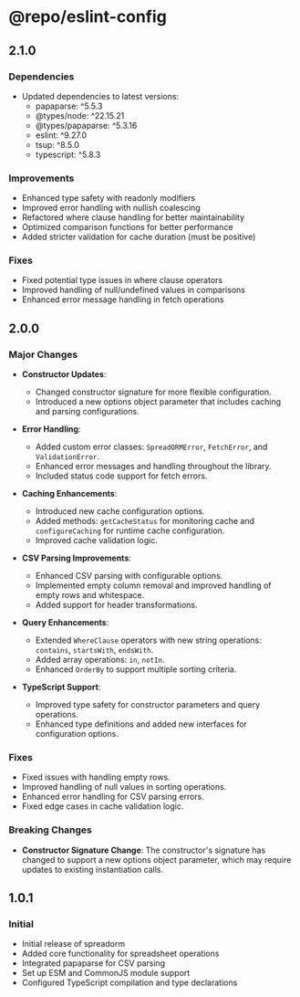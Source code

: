 # @repo/eslint-config

## 2.1.0

### Dependencies

- Updated dependencies to latest versions:
  - papaparse: ^5.5.3
  - @types/node: ^22.15.21
  - @types/papaparse: ^5.3.16
  - eslint: ^9.27.0
  - tsup: ^8.5.0
  - typescript: ^5.8.3

### Improvements

- Enhanced type safety with readonly modifiers
- Improved error handling with nullish coalescing
- Refactored where clause handling for better maintainability
- Optimized comparison functions for better performance
- Added stricter validation for cache duration (must be positive)

### Fixes

- Fixed potential type issues in where clause operators
- Improved handling of null/undefined values in comparisons
- Enhanced error message handling in fetch operations

## 2.0.0

### Major Changes

- **Constructor Updates**:
  - Changed constructor signature for more flexible configuration.
  - Introduced a new options object parameter that includes caching and parsing configurations.
- **Error Handling**:
  - Added custom error classes: `SpreadORMError`, `FetchError`, and `ValidationError`.
  - Enhanced error messages and handling throughout the library.
  - Included status code support for fetch errors.
- **Caching Enhancements**:
  - Introduced new cache configuration options.
  - Added methods: `getCacheStatus` for monitoring cache and `configureCaching` for runtime cache configuration.
  - Improved cache validation logic.
- **CSV Parsing Improvements**:
  - Enhanced CSV parsing with configurable options.
  - Implemented empty column removal and improved handling of empty rows and whitespace.
  - Added support for header transformations.
- **Query Enhancements**:
  - Extended `WhereClause` operators with new string operations: `contains`, `startsWith`, `endsWith`.
  - Added array operations: `in`, `notIn`.
  - Enhanced `OrderBy` to support multiple sorting criteria.
- **TypeScript Support**:

  - Improved type safety for constructor parameters and query operations.
  - Enhanced type definitions and added new interfaces for configuration options.

### Fixes

- Fixed issues with handling empty rows.
- Improved handling of null values in sorting operations.
- Enhanced error handling for CSV parsing errors.
- Fixed edge cases in cache validation logic.

### Breaking Changes

- **Constructor Signature Change**: The constructor's signature has changed to support a new options object parameter, which may require updates to existing instantiation calls.

## 1.0.1

### Initial

- Initial release of spreadorm
- Added core functionality for spreadsheet operations
- Integrated papaparse for CSV parsing
- Set up ESM and CommonJS module support
- Configured TypeScript compilation and type declarations
